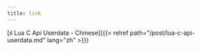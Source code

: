 ```yaml
---
title: link
---
```


[♯ Lua C Api Userdata - Chinese]({{< relref path="/post/lua-c-api-userdata.md" lang="zh" >}})
